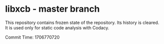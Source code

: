 # libxcb - master branch

This repository contains frozen state of the repository.
Its history is cleared. It is used only for static code
analysis with Codacy.

Commit Time: 1706770720